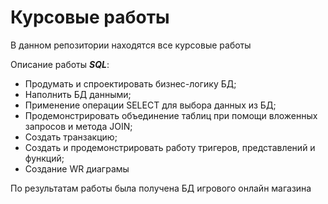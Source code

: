 # Курсовые работы

В данном репозитории находятся все курсовые работы

Описание работы <b><em>SQL</em></b>:
<ul>
  <li>Продумать и спроектировать бизнес-логику БД;</li>
  <li>Наполнить БД данными;</li>
  <li>Применение операции SELECT для выбора данных из БД;</li>
  <li>Продемонстрировать объединение таблиц при помощи вложенных запросов и метода JOIN;</li>
  <li>Создать транзакцию;</li>
  <li>Создать и продемонстрировать работу тригеров, представлений и функций;</li>
  <li>Создание WR диаграмы</li> 
</ul>

По результатам работы была получена БД игрового онлайн магазина
